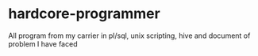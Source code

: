 # hardcore-programmer
All program from my carrier in pl/sql, unix scripting, hive and document of problem I have faced
